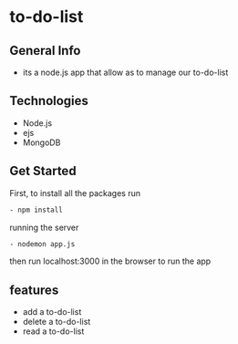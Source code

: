 # to-do-list

## General Info 
- its a node.js app that allow as to manage our to-do-list

## Technologies
- Node.js
- ejs
- MongoDB

## Get Started
First, to install all the packages run
```bash
- npm install
```
running the server
```bash
- nodemon app.js
```

then run localhost:3000 in the browser to run the app

## features
- add a to-do-list
- delete a to-do-list
- read a to-do-list
